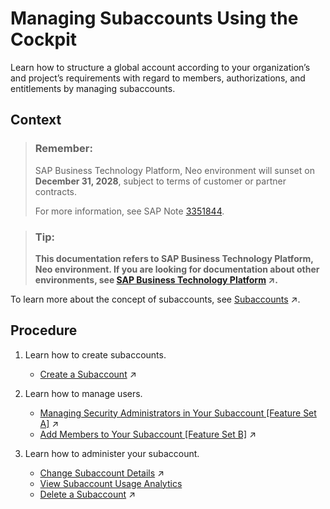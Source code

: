 <!-- loio55d0b6d8b96846b8ae93b85194df0944 -->

# Managing Subaccounts Using the Cockpit

Learn how to structure a global account according to your organization’s and project’s requirements with regard to members, authorizations, and entitlements by managing subaccounts.



## Context

> ### Remember:  
> SAP Business Technology Platform, Neo environment will sunset on **December 31, 2028**, subject to terms of customer or partner contracts.
> 
> For more information, see SAP Note [3351844](https://launchpad.support.sap.com/#/notes/3351844).

> ### Tip:  
> **This documentation refers to SAP Business Technology Platform, Neo environment. If you are looking for documentation about other environments, see [SAP Business Technology Platform](https://help.sap.com/viewer/65de2977205c403bbc107264b8eccf4b/Cloud/en-US/6a2c1ab5a31b4ed9a2ce17a5329e1dd8.html "SAP Business Technology Platform (SAP BTP) is an integrated offering comprised of four technology portfolios: database and data management, application development and integration, analytics, and intelligent technologies. The platform offers users the ability to turn data into business value, compose end-to-end business processes, and build and extend SAP applications quickly.") :arrow_upper_right:.**

To learn more about the concept of subaccounts, see [Subaccounts](https://help.sap.com/viewer/65de2977205c403bbc107264b8eccf4b/Cloud/en-US/8ed4a705efa0431b910056c0acdbf377.html#loio8d6e3a0fa4ab43e4a421d3ed08128afa "Subaccounts let you structure a global account according to your organization’s and project’s requirements with regard to members, authorizations, and entitlements.") :arrow_upper_right:.



## Procedure

1.  Learn how to create subaccounts.

    -   [Create a Subaccount](https://help.sap.com/viewer/65de2977205c403bbc107264b8eccf4b/Cloud/en-US/05280a123d3044ae97457a25b3013918.html "Create subaccounts in your global account using the SAP BTP cockpit.") :arrow_upper_right:

2.  Learn how to manage users.

    -   [Managing Security Administrators in Your Subaccount [Feature Set A]](https://help.sap.com/viewer/65de2977205c403bbc107264b8eccf4b/Cloud/en-US/6752c4b8435c456ebf67a97ddbbcb267.html "Running on the cloud management tools feature set A: When you create a subaccount, SAP BTP automatically grants your user the role for the administration of business users and their authorizations in the subaccount. Having this role, you can also add or remove other users who will then also be user and role administrators of this subaccount.") :arrow_upper_right:
    -   [Add Members to Your Subaccount [Feature Set B]](https://help.sap.com/viewer/65de2977205c403bbc107264b8eccf4b/Cloud/en-US/1e1b7b60bb1b4764a2d4bb96bd73182d.html "Add members to your subaccount to enable users to access resources available there. Platform users manage subaccounts with cloud management tools, while business users consume applications and services.") :arrow_upper_right:

3.  Learn how to administer your subaccount.

    -   [Change Subaccount Details](https://help.sap.com/viewer/65de2977205c403bbc107264b8eccf4b/Cloud/en-US/567d4a84bfdc428f8f3640e07261f73a.html "Edit subaccounts using the SAP BTP cockpit.") :arrow_upper_right:
    -   [View Subaccount Usage Analytics](view-subaccount-usage-analytics-8f4d9db.md)
    -   [Delete a Subaccount](https://help.sap.com/viewer/65de2977205c403bbc107264b8eccf4b/Cloud/en-US/419dc3d380e74f1abb06ba44d61e71ae.html "Delete subaccounts using the SAP BTP cockpit to clean up your account hierarchy, free up quota used by services in your subaccounts, and to reduce overall costs.") :arrow_upper_right:


